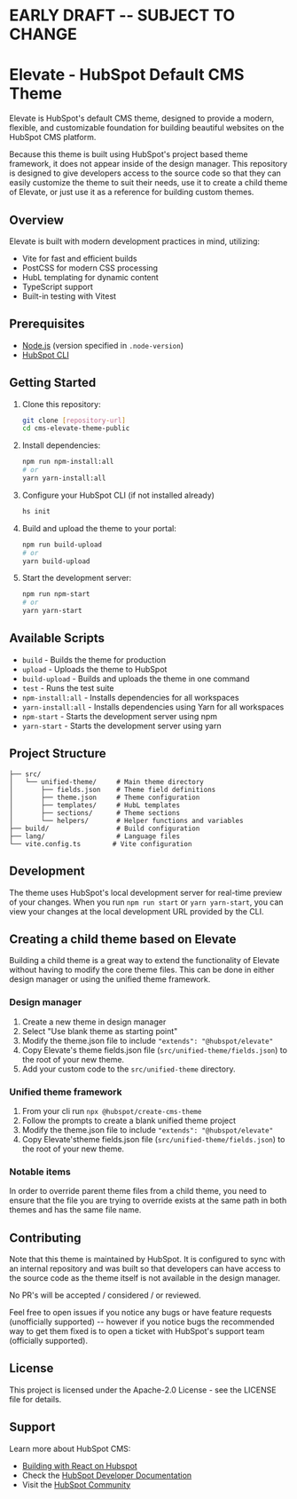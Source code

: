 # EARLY DRAFT -- SUBJECT TO CHANGE

# Elevate - HubSpot Default CMS Theme

Elevate is HubSpot's default CMS theme, designed to provide a modern, flexible, and customizable foundation for building beautiful websites on the HubSpot CMS platform.

Because this theme is built using HubSpot's project based theme framework, it does not appear inside of the design manager. This repository is designed to give developers access to the source code so that they can easily customize the theme to suit their needs, use it to create a child theme of Elevate, or just use it as a reference for building custom themes.

## Overview

Elevate is built with modern development practices in mind, utilizing:
- Vite for fast and efficient builds
- PostCSS for modern CSS processing
- HubL templating for dynamic content
- TypeScript support
- Built-in testing with Vitest

## Prerequisites

- [Node.js](https://nodejs.org) (version specified in `.node-version`)
- [HubSpot CLI](https://developers.hubspot.com/docs/cms/developer-reference/local-development-cli)

## Getting Started

1. Clone this repository:
   ```bash
   git clone [repository-url]
   cd cms-elevate-theme-public
   ```

2. Install dependencies:
   ```bash
   npm run npm-install:all
   # or
   yarn yarn-install:all
   ```

3. Configure your HubSpot CLI (if not installed already)
   ```bash
   hs init
   ```

4. Build and upload the theme to your portal:
   ```bash
   npm run build-upload
   # or
   yarn build-upload
   ```

5. Start the development server:
   ```bash
   npm run npm-start
   # or
   yarn yarn-start
   ```

## Available Scripts

- `build` - Builds the theme for production
- `upload` - Uploads the theme to HubSpot
- `build-upload` - Builds and uploads the theme in one command
- `test` - Runs the test suite
- `npm-install:all` - Installs dependencies for all workspaces
- `yarn-install:all` - Installs dependencies using Yarn for all workspaces
- `npm-start` - Starts the development server using npm
- `yarn-start` - Starts the development server using yarn

## Project Structure

```
├── src/
│   └── unified-theme/     # Main theme directory
│       ├── fields.json    # Theme field definitions
│       ├── theme.json     # Theme configuration
│       ├── templates/     # HubL templates
│       ├── sections/      # Theme sections
│       └── helpers/       # Helper functions and variables
├── build/                 # Build configuration
├── lang/                  # Language files
└── vite.config.ts        # Vite configuration
```

## Development

The theme uses HubSpot's local development server for real-time preview of your changes. When you run `npm run start` or `yarn yarn-start`, you can view your changes at the local development URL provided by the CLI.

## Creating a child theme based on Elevate

Building a child theme is a great way to extend the functionality of Elevate without having to modify the core theme files. This can be done in either design manager or using the unified theme framework.

### Design manager

1. Create a new theme in design manager
2. Select "Use blank theme as starting point"
3. Modify the theme.json file to include `"extends": "@hubspot/elevate"`
4. Copy Elevate's theme fields.json file (`src/unified-theme/fields.json`) to the root of your new theme.
5. Add your custom code to the `src/unified-theme` directory.

### Unified theme framework

1. From your cli run `npx @hubspot/create-cms-theme`
2. Follow the prompts to create a blank unified theme project
3. Modify the theme.json file to include `"extends": "@hubspot/elevate"`
4. Copy Elevate'stheme fields.json file (`src/unified-theme/fields.json`) to the root of your new theme.

### Notable items

In order to override parent theme files from a child theme, you need to ensure that the file you are trying to override exists at the same path in both themes and has the same file name.


## Contributing

Note that this theme is maintained by HubSpot. It is configured to sync with an internal repository and was built so that developers can have access to the source code as the theme itself is not available in the design manager.

No PR's will be accepted / considered / or reviewed.

Feel free to open issues if you notice any bugs or have feature requests (unofficially supported) -- however if you notice bugs the recommended way to get them fixed is to open a ticket with HubSpot's support team (officially supported).

## License

This project is licensed under the Apache-2.0 License - see the LICENSE file for details.

## Support

Learn more about HubSpot CMS:
- [Building with React on Hubspot](https://github.hubspot.com/cms-react/)
- Check the [HubSpot Developer Documentation](https://developers.hubspot.com/)
- Visit the [HubSpot Community](https://community.hubspot.com/)
